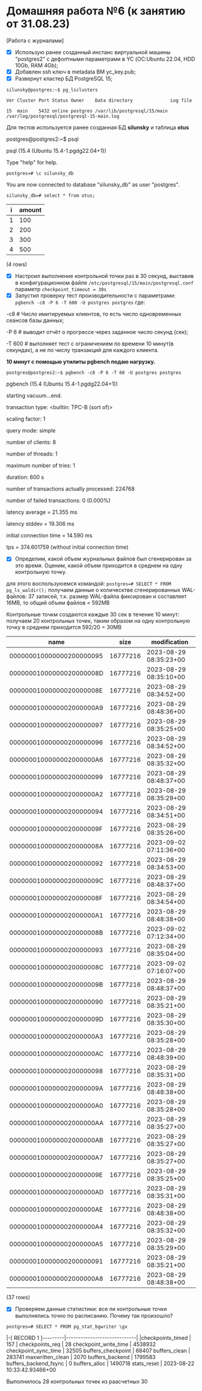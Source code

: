 # Домашняя работа №6 (к занятию от 31.08.23)
[Работа с журналами]

- [x] Использую ранее созданный инстанс виртуальной машины "postgres2" с дефолтными параметрами в YC (ОС:Ubuntu 22.04, HDD 10Gb, RAM 4Gb);
- [x] Добавлен ssh ключ в metadata ВМ yc_key.pub;
- [x] Развернут кластер БД PostgreSQL 15;

`silunsky@postgres:~$ pg_lsclusters`

`Ver Cluster Port Status Owner    Data directory              Log file`

`15  main    5432 online postgres /var/lib/postgresql/15/main /var/log/postgresql/postgresql-15-main.log`

Для тестов используется ранее созданная БД **silunsky** и таблица **otus**

postgres@postgres2:~$ psql 

psql (15.4 (Ubuntu 15.4-1.pgdg22.04+1))

Type "help" for help.

`postgres=# \c silunsky_db `

You are now connected to database "silunsky_db" as user "postgres".

`silunsky_db=# select * from otus;`

| i | amount | 
|---|--------|
| 1 |    100 |
| 2 |    200 |
| 3 |    300 |
| 4 |    500 |
(4 rows)

- [x] Настроил выполнение контрольной точки раз в 30 секунд, выставив в конфигурационном файле `/etc/postgresql/15/main/postgresql.conf` параметр `checkpoint_timeout = 30s`
- [x] Запустил проверку тест производительности с параметрами: `pgbench -c8 -P 6 -T 600 -U postgres postgres` 
где:

-c8 # Число имитируемых клиентов, то есть число одновременных сеансов базы данных;

-P 6 # выводит отчёт о прогрессе через заданное число секунд (сек);

-T 600 # выполняет тест с ограничением по времени 10 минут(в секундах), а не по числу транзакций для каждого клиента. 

**10 минут c помощью утилиты pgbench подаю нагрузку.**

`postgres@postgres2:~$ pgbench -c8 -P 6 -T 60 -U postgres postgres`

pgbench (15.4 (Ubuntu 15.4-1.pgdg22.04+1))

starting vacuum...end.

transaction type: <builtin: TPC-B (sort of)>

scaling factor: 1

query mode: simple

number of clients: 8

number of threads: 1

maximum number of tries: 1

duration: 600 s

number of transactions actually processed: 224768

number of failed transactions: 0 (0.000%)

latency average = 21.355 ms

latency stddev = 19.306 ms

initial connection time = 14.590 ms

tps = 374.601759 (without initial connection time)



- [x] Определим, какой объем журнальных файлов был сгенерирован за это время. Оценим, какой объем приходится в среднем на одну контрольную точку.

для этого воспользуюемся командой:
`postgres=# SELECT * FROM pg_ls_waldir();`
получаем данные о колическтве сгенерированных WAL-файлов: 37 записей, т.к. размер WAL-файла фиксирован и составляет 16MB, то общий объем файлов = 592MB

Контрольные точкм создаются каждые 30 сек в течение 10 минут: получаем 20 контрольных точек, таким образом на одну контрольную точку в среднем приходится 592/20 = 30MB

|           name           |   size   |      modification     | 
|--------------------------|----------|------------------------|
| 000000010000000200000095 | 16777216 | 2023-08-29 08:35:23+00 |
| 00000001000000020000008D | 16777216 | 2023-08-29 08:35:10+00 |
| 00000001000000020000008E | 16777216 | 2023-08-29 08:34:52+00 |
| 0000000100000002000000A9 | 16777216 | 2023-08-29 08:48:36+00 |
| 000000010000000200000097 | 16777216 | 2023-08-29 08:35:25+00 |
| 000000010000000200000096 | 16777216 | 2023-08-29 08:34:52+00 |
| 0000000100000002000000A6 | 16777216 | 2023-08-29 08:35:32+00 |
 000000010000000200000099 | 16777216 | 2023-08-29 08:48:37+00 |
 0000000100000002000000A2 | 16777216 | 2023-08-29 08:35:29+00 |
 000000010000000200000094 | 16777216 | 2023-08-29 08:34:51+00 |
 00000001000000020000009F | 16777216 | 2023-08-29 08:35:26+00 |
 00000001000000020000008A | 16777216 | 2023-09-02 07:11:36+00 |
 000000010000000200000092 | 16777216 | 2023-08-29 08:34:53+00 |
 00000001000000020000009C | 16777216 | 2023-08-29 08:48:37+00 |
 00000001000000020000008F | 16777216 | 2023-08-29 08:34:54+00 |
 0000000100000002000000A1 | 16777216 | 2023-08-29 08:48:38+00 |
 00000001000000020000008B | 16777216 | 2023-09-02 07:12:34+00 |
 000000010000000200000093 | 16777216 | 2023-08-29 08:35:04+00 |
 00000001000000020000008C | 16777216 | 2023-09-02 07:16:07+00 |
 00000001000000020000009B | 16777216 | 2023-08-29 08:48:37+00 |
 000000010000000200000090 | 16777216 | 2023-08-29 08:35:21+00 |
 00000001000000020000009D | 16777216 | 2023-08-29 08:35:30+00 |
 0000000100000002000000A3 | 16777216 | 2023-08-29 08:35:28+00 |
 0000000100000002000000AC | 16777216 | 2023-08-29 08:48:39+00 |
 000000010000000200000098 | 16777216 | 2023-08-29 08:35:31+00
 00000001000000020000009A | 16777216 | 2023-08-29 08:48:38+00
 0000000100000002000000A0 | 16777216 | 2023-08-29 08:35:28+00
 0000000100000002000000AA | 16777216 | 2023-08-29 08:35:27+00
 0000000100000002000000AB | 16777216 | 2023-08-29 08:35:27+00
 0000000100000002000000A7 | 16777216 | 2023-08-29 08:35:27+00
 00000001000000020000009E | 16777216 | 2023-08-29 08:35:25+00
 0000000100000002000000AD | 16777216 | 2023-08-29 08:35:31+00
 0000000100000002000000AE | 16777216 | 2023-08-29 08:48:38+00
 0000000100000002000000A4 | 16777216 | 2023-08-29 08:35:32+00
 0000000100000002000000A5 | 16777216 | 2023-08-29 08:35:29+00
 000000010000000200000091 | 16777216 | 2023-08-29 08:35:21+00
 0000000100000002000000A8 | 16777216 | 2023-08-29 08:48:38+00
(37 rows)


- [x] Проверяем данные статистики: все ли контрольные точки выполнялись точно по расписанию. Почему так произошло?

`postgres=# SELECT * FROM pg_stat_bgwriter \gx`

|-[ RECORD 1 ]---------|-----------------------------|
|checkpoints_timed     | 157                         |
checkpoints_req       | 28
checkpoint_write_time | 4538932
checkpoint_sync_time  | 32505
buffers_checkpoint    | 68407
buffers_clean         | 283741
maxwritten_clean      | 2070
buffers_backend       | 1799583
buffers_backend_fsync | 0
buffers_alloc         | 1490718
stats_reset           | 2023-08-22 10:33:42.93466+00

Выполнилось 28 контрольных точек из раасчетных 30
